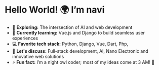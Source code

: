 # Hello World! 🌍 I’m navi

- 👀 **Exploring:** The intersection of AI and web development
- 🌱 **Currently learning:** Vue.js and Django to build seamless user experiences
- 💻 **Favorite tech stack:** Python, Django, Vue, Dart, Php, 
- 💬 **Let's discuss:** Full-stack development, AI, Nano Electronic and innovative web solutions
- ⚡ **Fun fact:** I’m a night owl coder; most of my ideas come at 3 AM! 🌙

<!---
imnavi-py/imnavi-py is a ✨ special ✨ repository because its `README.md` (this file) appears on your GitHub profile.
You can click the Preview link to take a look at your changes.
--->
